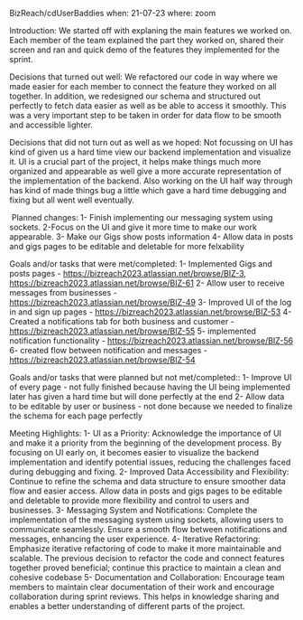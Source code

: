 BizReach/cdUserBaddies when: 21-07-23
where: zoom

Introduction: We started off with explaning the main features we worked on. Each member of the team explained the part they worked on, shared their screen and ran and quick demo of the features they implemented for the sprint.

Decisions that turned out well: We refactored our code in way where we made easier for each member to connect the feature they worked on all together. In addition, we redesigned our schema and structured out perfectly to fetch data easier as well as be able to access it smoothly. This was a very important step to be taken in order for data flow to be smooth and accessible lighter.

Decisions that did not turn out as well as we hoped: Not focussing on UI has kind of given us a hard time view our backend implementation and visualize it. UI is a crucial part of the project, it helps make things much more organized and appearable as well give a more accurate representation of the implementation of the backend. Also working on the UI half way through has kind of made things bug a little which gave a hard time debugging and fixing but all went well eventually. 

 Planned changes:
1- Finish implementing our messaging system using sockets.
2-Focus on the UI and give it more time to make our work appearable.
3- Make our Gigs show posts information 
4- Allow data in posts and gigs pages to be editable and deletable for more felxability

Goals and/or tasks that were met/completed:
1- Implemented Gigs and posts pages - https://bizreach2023.atlassian.net/browse/BIZ-3, https://bizreach2023.atlassian.net/browse/BIZ-61 
2- Allow user to receive messages from businesses - https://bizreach2023.atlassian.net/browse/BIZ-49
3- Improved UI of the log in and sign up pages - https://bizreach2023.atlassian.net/browse/BIZ-53
4- Created a notifications tab for both business and customer - https://bizreach2023.atlassian.net/browse/BIZ-55
5- implemented notification functionality - https://bizreach2023.atlassian.net/browse/BIZ-56
6- created flow between notification and messages - https://bizreach2023.atlassian.net/browse/BIZ-54

Goals and/or tasks that were planned but not met/completed:: 
1- Improve UI of every page - not fully finished because having the UI being implemented later has given a hard time but will done perfectly at the end
2- Allow data to be editable by user or business - not done because we needed to finalize the schema for each page perfectly

Meeting Highlights: 
1- UI as a Priority: Acknowledge the importance of UI and make it a priority from the beginning of the development process. By focusing on UI early on, it becomes easier to visualize the backend implementation and identify potential issues, reducing the challenges faced during debugging and fixing.
2- Improved Data Accessibility and Flexibility: Continue to refine the schema and data structure to ensure smoother data flow and easier access. Allow data in posts and gigs pages to be editable and deletable to provide more flexibility and control to users and businesses.
3- Messaging System and Notifications: Complete the implementation of the messaging system using sockets, allowing users to communicate seamlessly. Ensure a smooth flow between notifications and messages, enhancing the user experience.
4- Iterative Refactoring: Emphasize iterative refactoring of code to make it more maintainable and scalable. The previous decision to refactor the code and connect features together proved beneficial; continue this practice to maintain a clean and cohesive codebase
5- Documentation and Collaboration: Encourage team members to maintain clear documentation of their work and encourage collaboration during sprint reviews. This helps in knowledge sharing and enables a better understanding of different parts of the project.

